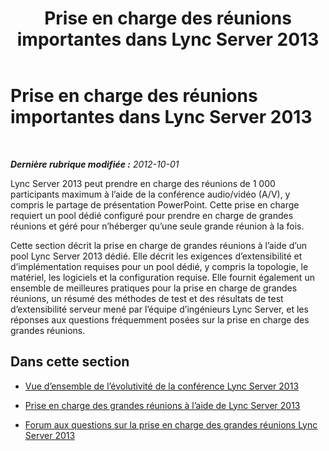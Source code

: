 ﻿---
title: Prise en charge des réunions importantes dans Lync Server 2013
TOCTitle: Prise en charge des réunions importantes
ms:assetid: 8f0446d5-1ed9-4ea0-bb97-6c062a98a1eb
ms:mtpsurl: https://technet.microsoft.com/fr-fr/library/JJ205090(v=OCS.15)
ms:contentKeyID: 49298054
ms.date: 05/20/2016
mtps_version: v=OCS.15
ms.translationtype: HT
---

# Prise en charge des réunions importantes dans Lync Server 2013

 

_**Dernière rubrique modifiée :** 2012-10-01_

Lync Server 2013 peut prendre en charge des réunions de 1 000 participants maximum à l’aide de la conférence audio/vidéo (A/V), y compris le partage de présentation PowerPoint. Cette prise en charge requiert un pool dédié configuré pour prendre en charge de grandes réunions et géré pour n’héberger qu’une seule grande réunion à la fois.

Cette section décrit la prise en charge de grandes réunions à l’aide d’un pool Lync Server 2013 dédié. Elle décrit les exigences d’extensibilité et d’implémentation requises pour un pool dédié, y compris la topologie, le matériel, les logiciels et la configuration requise. Elle fournit également un ensemble de meilleures pratiques pour la prise en charge de grandes réunions, un résumé des méthodes de test et des résultats de test d’extensibilité serveur mené par l’équipe d’ingénieurs Lync Server, et les réponses aux questions fréquemment posées sur la prise en charge des grandes réunions.

## Dans cette section

  - [Vue d’ensemble de l’évolutivité de la conférence Lync Server 2013](lync-server-2013-conferencing-scalability-overview.md)

  - [Prise en charge des grandes réunions à l’aide de Lync Server 2013](lync-server-2013-supporting-large-meetings.md)

  - [Forum aux questions sur la prise en charge des grandes réunions Lync Server 2013](lync-server-2013-large-meeting-support-faq.md)

